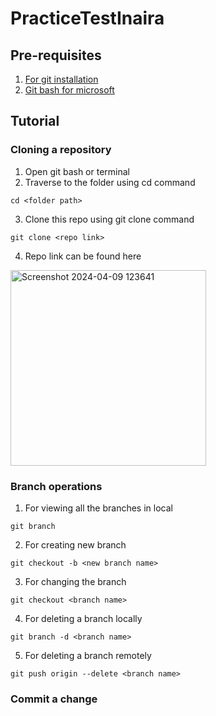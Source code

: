 # PracticeTestInaira
## Pre-requisites
1. [For git installation](https://learn.microsoft.com/en-us/devops/develop/git/install-and-set-up-git)
2. [Git bash for microsoft](https://www.gitkraken.com/blog/what-is-git-bash)

## Tutorial
### Cloning a repository
1. Open git bash or terminal
2. Traverse to the folder using cd command
```
cd <folder path>
```
3. Clone this repo using git clone command
```
git clone <repo link>
```
4. Repo link can be found here
<img width="313" alt="Screenshot 2024-04-09 123641" src="https://github.com/sayandbinaira/PracticeTestInaira/assets/137031724/895e28a3-9b25-4a91-9d0c-f010349715dc">

### Branch operations
1. For viewing all the branches in local
```
git branch
```
2. For creating new branch
```
git checkout -b <new branch name>
```
3. For changing the branch
```
git checkout <branch name>
```
4. For deleting a branch locally
```
git branch -d <branch name>
```
5. For deleting a branch remotely
```
git push origin --delete <branch name>
```

### Commit a change
